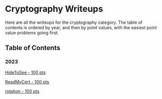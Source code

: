 # Cryptography Writeups

Here are all the writeups for the cryptography category. The table of contents is ordered by year, and then by point values, with the easiest point value problems going first.

## Table of Contents

### 2023

[HideToSee - 100 pts](./HideToSee/README.md)

[ReadMyCert - 100 pts](./ReadMyCert/README.md)

[rotation - 100 pts](./rotation/README.md)
